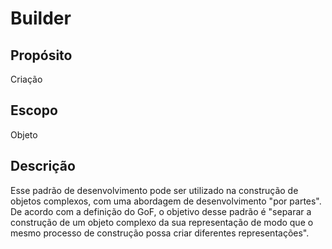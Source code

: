 # Builder

## Propósito 
Criação 

## Escopo 
Objeto

## Descrição 
Esse padrão de desenvolvimento pode ser utilizado na construção de objetos complexos, com uma abordagem de desenvolvimento "por partes". De acordo com a definição do GoF, o objetivo desse padrão é "separar a construção de um objeto complexo da sua representação de modo que o mesmo processo de construção possa criar diferentes representações".

